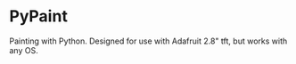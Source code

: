 PyPaint
=======

Painting with Python. Designed for use with Adafruit 2.8" tft, but works with any OS.
